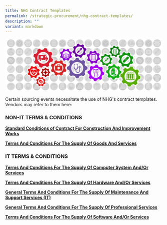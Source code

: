 ```yaml
---
title: NHG Contract Templates
permalink: /strategic-procurement/nhg-contract-templates/
description: ""
variant: markdown
---
```

![](/images/Procurement/alps_sourcing_events_process_guidelines_1920x640_clear.png)

Certain sourcing events necessitate the use of NHG's contract templates. Vendors may refer to them here:

### NON-IT TERMS & CONDITIONS

**[Standard Conditions of Contract For Construction And Improvement Works](/files/Contract%20Directory/NHG%20TEMPLATES/nhg_scc_1_12102022_v_1_6_construction_and_improvement_works.pdf)**

**[Terms And Conditions For The Supply Of Goods And Services](/files/Contract%20Directory/NHG%20TEMPLATES/nhg_scc_3_21022023_v_1_9_goods_and_services.pdf)**

### IT TERMS & CONDITIONS

**[Terms And Conditions For The Supply Of Computer System And/Or Services](/files/Contract%20Directory/NHG%20TEMPLATES/nhg_scc_6_itrfp_system_acquisition.pdf)**

**[Terms And Conditions For The Supply Of Hardware And/Or Services](/files/Contract%20Directory/NHG%20TEMPLATES/nhg_scc_6_itrfp_hardware_acquisition.pdf)**

**[General Terms And Conditions For The Supply Of Maintenance And Support Services (IT)](/files/Contract%20Directory/NHG%20TEMPLATES/nhg_scc_6_itrfp_maintenance_services.pdf)**

**[General Terms And Conditions For The Supply Of Professional Services](/files/Contract%20Directory/NHG%20TEMPLATES/nhg_scc_6_itrfp_professional_services.pdf)**

**[Terms And Conditions For The Supply Of Software And/Or Services](/files/Contract%20Directory/NHG%20TEMPLATES/nhg_scc_6_itrfp_software_acquisition.pdf)**